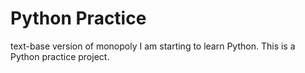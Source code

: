 # Python Practice
text-base version of monopoly
I am starting to learn Python. This is a Python practice project.
